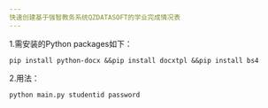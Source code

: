 ```yaml
---
快速创建基于强智教务系统QZDATASOFT的学业完成情况表
---
```

1.需安装的Python packages如下：


````
pip install python-docx &&pip install docxtpl &&pip install bs4
````

2.用法：
````
python main.py studentid password
````


